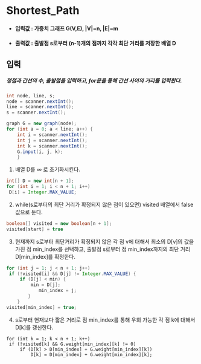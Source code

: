 # Shortest_Path

- #### 입력값 : 가중치 그래프 G(V,E), |V|=n, |E|=m

- #### 출력값 : 출발점 s로부터 (n-1)개의 점까지 각각 최단 거리를 저장한 배열 D



## 입력

##### 정점과 간선의 수, 출발점을 입력하고, for문을 통해 간선 사이의 거리를 입력한다.

```java
int node, line, s;
node = scanner.nextInt();      
line = scanner.nextInt();      
s = scanner.nextInt();        

graph G = new graph(node);
for (int a = 0; a < line; a++) {
	int i = scanner.nextInt();
	int j = scanner.nextInt();
	int k = scanner.nextInt();
	G.input(i, j, k);
    }
```

1.  배열 D를 ∞ 로 초기화시킨다.  

   ```java
   int[] D = new int[n + 1]; 
   for (int i = 1; i < n + 1; i++)
   	D[i] = Integer.MAX_VALUE;
   ```

2.  while(s로부터의 최단 거리가 확정되지 않은 점이 있으면) visited 배열에서 false 값으로 둔다.

   ```java
   boolean[] visited = new boolean[n + 1];
   visited[start] = true
   ```

3.  현재까지 s로부터 최단거리가 확정되지 않은 각 점 v에 대해서 최소의 D[v]의 값을 가진 점 min_index를 선택하고, 출발점 s로부터 점 min_index까지의 최단 거리 D[min_index]를 확정한다.

   ```java
   for (int j = 1; j < n + 1; j++)
   	if (!visited[i] && D[j] != Integer.MAX_VALUE) {      
   		if (D[j] < min) {
   			min = D[j];
               min_index = j;
           }
       }
   visited[min_index] = true;  
   ```

4.  s로부터 현재보다 짧은 거리로 점 min_index를 통해 우회 가능한 각 점 k에 대해서 D[k]를 갱신한다.

   ```
   for (int k = 1; k < n + 1; k++)
   	if (!visited[k] && G.weight[min_index][k] != 0)       
       	if (D[k] > D[min_index] + G.weight[min_index][k]) 
           	D[k] = D[min_index] + G.weight[min_index][k];
   ```

   

